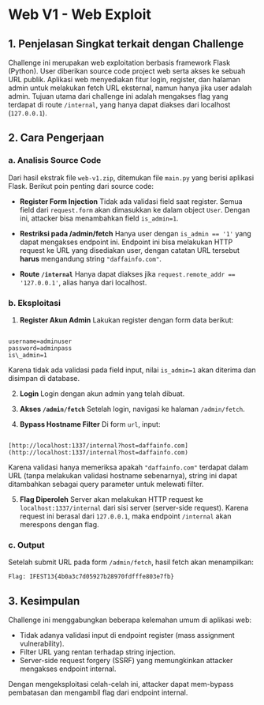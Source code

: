 # Web V1 - Web Exploit

## 1. Penjelasan Singkat terkait dengan Challenge
Challenge ini merupakan web exploitation berbasis framework Flask (Python). User diberikan source code project web serta akses ke sebuah URL publik. Aplikasi web menyediakan fitur login, register, dan halaman admin untuk melakukan fetch URL eksternal, namun hanya jika user adalah admin. Tujuan utama dari challenge ini adalah mengakses flag yang terdapat di route `/internal`, yang hanya dapat diakses dari localhost (`127.0.0.1`).

## 2. Cara Pengerjaan

### a. Analisis Source Code
Dari hasil ekstrak file `web-v1.zip`, ditemukan file `main.py` yang berisi aplikasi Flask. Berikut poin penting dari source code:

- **Register Form Injection**
Tidak ada validasi field saat register. Semua field dari `request.form` akan dimasukkan ke dalam object `User`. Dengan ini, attacker bisa menambahkan field `is_admin=1`.

- **Restriksi pada /admin/fetch**
Hanya user dengan `is_admin == '1'` yang dapat mengakses endpoint ini. Endpoint ini bisa melakukan HTTP request ke URL yang disediakan user, dengan catatan URL tersebut **harus** mengandung string `"daffainfo.com"`.

- **Route `/internal`**
Hanya dapat diakses jika `request.remote_addr == '127.0.0.1'`, alias hanya dari localhost.

### b. Eksploitasi

1. **Register Akun Admin**
 Lakukan register dengan form data berikut:

```

username=adminuser
password=adminpass
is\_admin=1

```

Karena tidak ada validasi pada field input, nilai `is_admin=1` akan diterima dan disimpan di database.

2. **Login**
Login dengan akun admin yang telah dibuat.

3. **Akses `/admin/fetch`**
Setelah login, navigasi ke halaman `/admin/fetch`.

4. **Bypass Hostname Filter**
Di form `url`, input:

```

[http://localhost:1337/internal?host=daffainfo.com](http://localhost:1337/internal?host=daffainfo.com)

```

Karena validasi hanya memeriksa apakah `"daffainfo.com"` terdapat dalam URL (tanpa melakukan validasi hostname sebenarnya), string ini dapat ditambahkan sebagai query parameter untuk melewati filter.

5. **Flag Diperoleh**
Server akan melakukan HTTP request ke `localhost:1337/internal` dari sisi server (server-side request). Karena request ini berasal dari `127.0.0.1`, maka endpoint `/internal` akan merespons dengan flag.

### c. Output
Setelah submit URL pada form `/admin/fetch`, hasil fetch akan menampilkan:

```
Flag: IFEST13{4b0a3c7d05927b28970fdfffe803e7fb}
```

## 3. Kesimpulan
Challenge ini menggabungkan beberapa kelemahan umum di aplikasi web:

- Tidak adanya validasi input di endpoint register (mass assignment vulnerability).
- Filter URL yang rentan terhadap string injection.
- Server-side request forgery (SSRF) yang memungkinkan attacker mengakses endpoint internal.

Dengan mengeksploitasi celah-celah ini, attacker dapat mem-bypass pembatasan dan mengambil flag dari endpoint internal.
